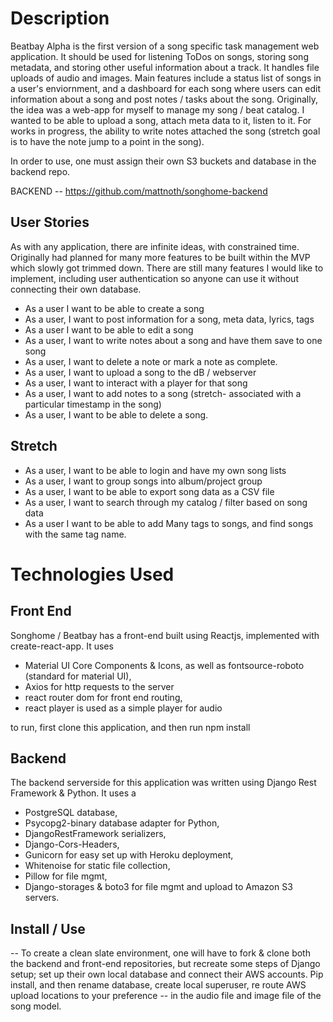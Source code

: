 
# Description 

Beatbay Alpha is the first version of a song specific task management web application. It should be used for listening ToDos on songs, storing song metadata, and storing other useful information about a track. It handles file uploads of audio and images. Main features include a status list of songs in a user's enviornment, and a dashboard for each song where users can edit information about a song and post notes / tasks about the song. Originally, the idea was a web-app for myself to manage my song / beat catalog. I wanted to be able to upload a song, attach meta data to it, listen to it. For works in progress, the ability to write notes attached the song (stretch goal is to have the note jump to a point in the song).

In order to use, one must assign their own S3 buckets and database in the backend repo. 

BACKEND -- https://github.com/mattnoth/songhome-backend 

## User Stories 

As with any application, there are infinite ideas, with constrained time. Originally had planned for many more features to be built within the MVP which slowly got trimmed down. There are still many features I would like to implement, including user authentication so anyone can use it without connecting their own database. 

- As a user I want to be able to create a song 
- As a user, I want to post information for a song, meta data, lyrics, tags 
- As a user I want to be able to edit a song
- As a user, I want to write notes about a song and have them save to one song 
- As a user, I want to delete a note or mark a note as complete. 
- As a user, I want to upload a song to the dB / webserver 
- As a user, I want to interact with a player for that song 
- As a user, I want to add notes to a song (stretch- associated with a particular timestamp in the song) 
- As a user, I want to be able to delete a song.  

## Stretch

- As a user, I want to be able to login and have my own song lists 
- As a user, I want to group songs into album/project group 
- As a user, I want to be able to export song data as a CSV file 
- As a user, I want to search through my catalog / filter based on song data 
- As a user I want to be able to add Many tags to songs, and find songs with the same tag name. 


# Technologies Used 
## Front End

Songhome / Beatbay has a front-end built using Reactjs, implemented with create-react-app. It uses 

- Material UI Core Components & Icons, as well as fontsource-roboto (standard for material UI),
- Axios for http requests to the server 
- react router dom for front end routing,
- react player is used as a simple player for audio 

to run, first clone this application, and then run npm install 


## Backend 

The backend serverside for this application was written using Django Rest Framework & Python. It uses a
- PostgreSQL database, 
- Psycopg2-binary database adapter for Python, 
- DjangoRestFramework serializers, 
- Django-Cors-Headers, 
- Gunicorn for easy set up with Heroku deployment, 
- Whitenoise for static file collection, 
- Pillow for file mgmt, 
- Django-storages & boto3 for file mgmt and upload to Amazon S3 servers. 


## Install / Use
-- To create a clean slate environment, one will have to fork & clone both the backend and front-end repositories, but recreate some steps of Django setup; set up their own local database and connect their AWS accounts. Pip install, and then rename database, create local superuser, re route AWS upload locations to your preference -- in the audio file and image file of the song model. 

 
